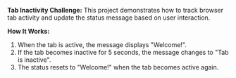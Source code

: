 **Tab Inactivity Challenge:**
This project demonstrates how to track browser tab activity and update the status message based on user interaction.

**How It Works:**
1. When the tab is active, the message displays "Welcome!".
2. If the tab becomes inactive for 5 seconds, the message changes to "Tab is inactive".
3. The status resets to "Welcome!" when the tab becomes active again.
